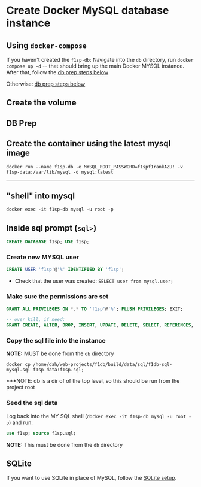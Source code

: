 # Create Docker MySQL database instance

## Using `docker-compose`

If you haven't created the `f1sp-db`: Navigate into the `db` directory, run `docker compose up -d` -- that should bring up the main Docker MYSQL instance.
After that, follow the <a href="#db-prep">db prep steps below</a>

Otherwise: <a href="#db-prep">db prep steps below</a>

## Create the volume

## DB Prep

<a name="db-prep"></a>

## Create the container using the latest mysql image

```shell
docker run --name f1sp-db -e MYSQL_ROOT_PASSWORD=f1spf1rankAZU! -v f1sp-data:/var/lib/mysql -d mysql:latest
```

---

## "shell" into mysql

```shell
docker exec -it f1sp-db mysql -u root -p
```

## Inside sql prompt (`sql>`)

```sql
CREATE DATABASE f1sp; USE f1sp;
```

### Create new MYSQL user

```sql
CREATE USER 'f1sp'@'%' IDENTIFIED BY 'f1sp';
```

- Check that the user was created: ```SELECT user from mysql.user;```

### Make sure the permissions are set

```sql
GRANT ALL PRIVILEGES ON *.* TO 'f1sp'@'%'; FLUSH PRIVILEGES; EXIT;

-- over kill, if need:
GRANT CREATE, ALTER, DROP, INSERT, UPDATE, DELETE, SELECT, REFERENCES, RELOAD on *.* TO 'f1sp'@'%' WITH GRANT OPTION; FLUSH PRIVILEGES;
```

### Copy the sql file into the instance

**NOTE:** MUST be done from the `db` directory

```shell
docker cp /home/dah/web-projects/f1db/build/data/sql/f1db-sql-mysql.sql f1sp-data:f1sp.sql;
```

\*\*\*NOTE: db is a dir of of the top level, so this should be run from the project root

### Seed the sql data

Log back into the MY SQL shell (`docker exec -it f1sp-db mysql -u root -p`) and run:

```sql
use f1sp; source f1sp.sql;
```

**NOTE:** This must be done from the `db` directory

## SQLite

If you want to use SQLite in place of MySQL, follow the <a href="docs/sqlite_setup.md">SQLite setup</a>.

